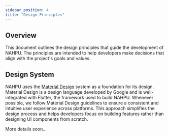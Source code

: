 ```yaml
---
sidebar_position: 4
title: "Design Principles"
---
```


## Overview

This document outlines the design principles that guide the development of NAHPU. The principles are intended to help developers make decisions that align with the project's goals and values.

## Design System

NAHPU uses the [Material Design](https://material.io/design) system as a foundation for its design. Material Design is a design language developed by Google and is well-integrated with Flutter, the framework used to build NAHPU. Whenever possible, we follow Material Design guidelines to ensure a consistent and intuitive user experience across platforms. This approach simplifies the design process and helps developers focus on building features rather than designing UI components from scratch.

More details soon...

